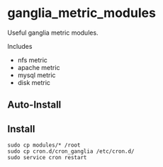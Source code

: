 # ganglia_metric_modules
Useful ganglia metric modules.

Includes
  * nfs metric
  * apache metric
  * mysql metric
  * disk metric

## Auto-Install


## Install

`sudo cp modules/* /root`  
`sudo cp cron.d/cron_ganglia /etc/cron.d/`  
`sudo service cron restart`  

